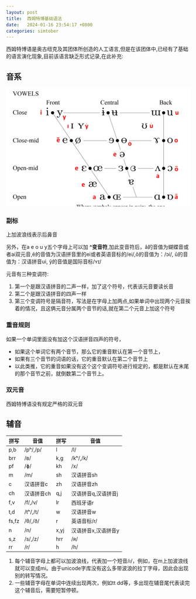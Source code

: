 ```yaml
---
layout: post
title:  西姆特博基础语法
date:   2024-01-16 23:54:17 +0800
categories: simtober
---
```

西姆特博语是奥古纽克及其团体所创造的人工语言,但是在该团体中,已经有了基础的语言演化现象,目前该语言缺乏形式记录,在此补充:

## 音系

![](/assets/simtober/vowels.png)

### 副标
上加波浪线表示后鼻音

另外，在a e o u y五个字母上可以加 **^变音符**,加此变音符后，â的音值为蝴蝶音或者ai双元音,ê的音值为汉语拼音里的ei或者英语音标的/ei/,ô的音值为：/ɔi/, û的音值为：汉语拼音ui, ŷ的音值是国际音标/ʏɪ/


元音有三种变调符: 
1. 第一个是跟汉语拼音的二声一样，加了这个符号，代表该元音要读长音
2. 第二个是跟汉语拼音的四声一样
3. 第三个变调符号是隔音符，写法是在字母上加两点,如果单词中出现两个元音挨着的情况，且这俩元音分属两个音节的话,就在第二个元音上加这个符号
### 重音规则

如果一个单词里面没有加这个汉语拼音四声的符号，
- 如果这个单词它有两个音节，那么它的重音默认在第一个音节上，
- 如果有三个音节的词语的话，它的重音默认在第二个音节上
- 以此类推，它的重音如果没有这个这个变调符号进行规定的，都是默认在末尾的那个音节之前，就倒数第二个音节上。

### 双元音
西姆特博语没有规定严格的双元音
## 辅音

|拼写|音值|拼写|音值|
|---|---|---|---|
| p,b | /pʰ/,/p/ |l | /l/ |
| brr | /ʙ/ |k,g | /kʰ/,/k/ |
| pf | /ɸ/ |kh | /x/ |
| m | /m/ |sh | 汉语拼音sh |
| c | 汉语拼音c |zh | 汉语拼音zh |
| ch | 汉语拼音ch |q,j | 汉语拼音q,汉语拼音j |
| f,v | /f/,/v/ |lr | 西班牙语r |
| t,d | /tʰ/,/t/ |w | 汉语拼音w |
| fs,fz | /θ/,/ð/ |r | 英语音标/r/ |
| n | /n/ |x,yj | 汉语拼音x,汉语拼音y |
| s,z | /s/,/z/ |hrr | /ʀ/ |
| rr | /r/ |h | /h/ |


1. 每个辅音字母上都可以加波浪线，代表加一个短音/ı/，例如，在m上加波浪线就可以变成mi。由于unicode字库没有这么多带波浪的拉丁字母，因此会出现别的转写情况。
2. 一些辅音字母在单词中连续出现两次，例如tt dd等，多出现在辅音尾代表读完这个辅音后，需要短暂停顿。

